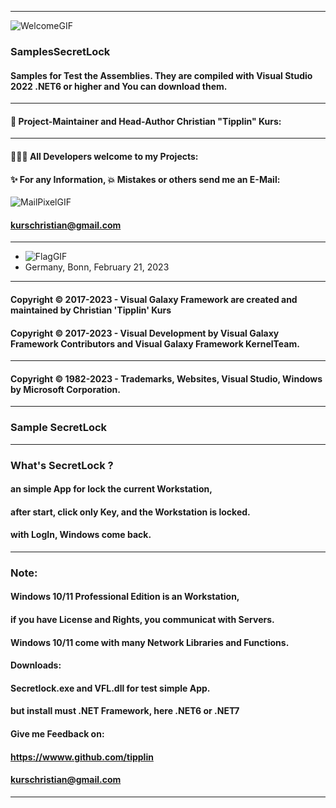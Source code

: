 ----
![WelcomeGIF](https://user-images.githubusercontent.com/40143278/214815143-3ca2c9fb-7080-4534-9ca5-9d5e284afaa7.gif)

### SamplesSecretLock
#### Samples for Test the Assemblies. They are compiled with Visual Studio 2022 .NET6 or higher and You can download them.
----
#### 🧑 Project-Maintainer and Head-Author Christian "Tipplin" Kurs:
----
#### 👨‍👦‍👦 All Developers welcome to my Projects:
#### ✨ For any Information, 💥 Mistakes or others send me an E-Mail:
![MailPixelGIF](https://user-images.githubusercontent.com/40143278/220922489-95805a01-03ac-4964-8f16-b4c06c13bfaf.gif)
#### kurschristian@gmail.com
----
- ![FlagGIF](https://user-images.githubusercontent.com/40143278/220921337-d85e6bd7-6e97-42bd-b588-52d38c1f7594.gif)
- Germany, Bonn, February 21, 2023
----
#### Copyright © 2017-2023 - Visual Galaxy Framework are created and maintained by Christian 'Tipplin' Kurs
#### Copyright © 2017-2023 - Visual Development by Visual Galaxy Framework Contributors and Visual Galaxy Framework KernelTeam.
----
#### Copyright © 1982-2023 - Trademarks, Websites, Visual Studio, Windows by Microsoft Corporation.
----
### Sample SecretLock
----
### What's SecretLock ?
#### an simple App for lock the current Workstation,
#### after start, click only Key, and the Workstation is locked.
#### with LogIn, Windows come back.
----
### Note:
#### Windows 10/11 Professional Edition is an Workstation,
#### if you have License and Rights, you communicat with Servers.
#### Windows 10/11 come with many Network Libraries and Functions.
#### Downloads:
#### Secretlock.exe and VFL.dll for test simple App.
#### but install must .NET Framework, here .NET6 or .NET7
#### Give me Feedback on:
#### https://wwww.github.com/tipplin
#### kurschristian@gmail.com
----

